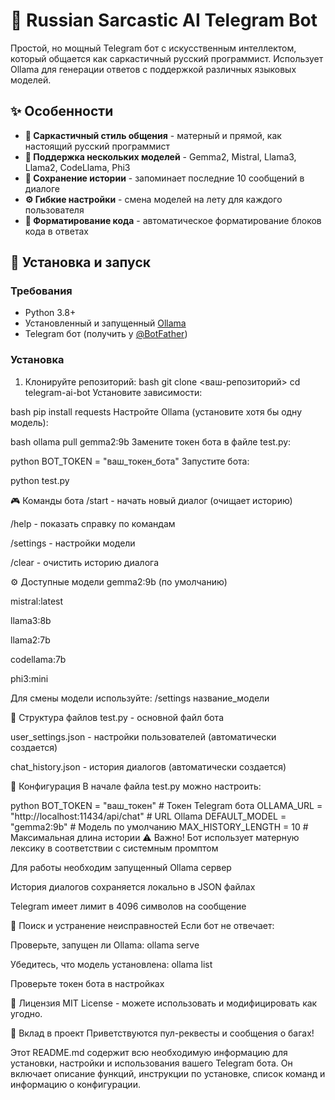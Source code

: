 # 🤖 Russian Sarcastic AI Telegram Bot

Простой, но мощный Telegram бот с искусственным интеллектом, который общается как саркастичный русский программист. Использует Ollama для генерации ответов с поддержкой различных языковых моделей.

## ✨ Особенности

- **🤬 Саркастичный стиль общения** - матерный и прямой, как настоящий русский программист
- **🧠 Поддержка нескольких моделей** - Gemma2, Mistral, Llama3, Llama2, CodeLlama, Phi3
- **💾 Сохранение истории** - запоминает последние 10 сообщений в диалоге
- **⚙️ Гибкие настройки** - смена моделей на лету для каждого пользователя
- **📝 Форматирование кода** - автоматическое форматирование блоков кода в ответах

## 🚀 Установка и запуск

### Требования
- Python 3.8+
- Установленный и запущенный [Ollama](https://ollama.ai/)
- Telegram бот (получить у [@BotFather](https://t.me/BotFather))

### Установка

1. Клонируйте репозиторий:
bash
git clone <ваш-репозиторий>
cd telegram-ai-bot
Установите зависимости:

bash
pip install requests
Настройте Ollama (установите хотя бы одну модель):

bash
ollama pull gemma2:9b
Замените токен бота в файле test.py:

python
BOT_TOKEN = "ваш_токен_бота"
Запустите бота:


python test.py

🎮 Команды бота
/start - начать новый диалог (очищает историю)

/help - показать справку по командам

/settings - настройки модели

/clear - очистить историю диалога

⚙️ Доступные модели
gemma2:9b (по умолчанию)

mistral:latest

llama3:8b

llama2:7b

codellama:7b

phi3:mini

Для смены модели используйте: /settings название_модели

📁 Структура файлов
test.py - основной файл бота

user_settings.json - настройки пользователей (автоматически создается)

chat_history.json - история диалогов (автоматически создается)

🔧 Конфигурация
В начале файла test.py можно настроить:

python
BOT_TOKEN = "ваш_токен"  # Токен Telegram бота
OLLAMA_URL = "http://localhost:11434/api/chat"  # URL Ollama
DEFAULT_MODEL = "gemma2:9b"  # Модель по умолчанию
MAX_HISTORY_LENGTH = 10  # Максимальная длина истории
⚠️ Важно!
Бот использует матерную лексику в соответствии с системным промптом

Для работы необходим запущенный Ollama сервер

История диалогов сохраняется локально в JSON файлах

Telegram имеет лимит в 4096 символов на сообщение

🐛 Поиск и устранение неисправностей
Если бот не отвечает:

Проверьте, запущен ли Ollama: ollama serve

Убедитесь, что модель установлена: ollama list

Проверьте токен бота в настройках

📝 Лицензия
MIT License - можете использовать и модифицировать как угодно.

🤝 Вклад в проект
Приветствуются пул-реквесты и сообщения о багах!

Этот README.md содержит всю необходимую информацию для установки, настройки и использования вашего Telegram бота. Он включает описание функций, инструкции по установке, список команд и информацию о конфигурации.
